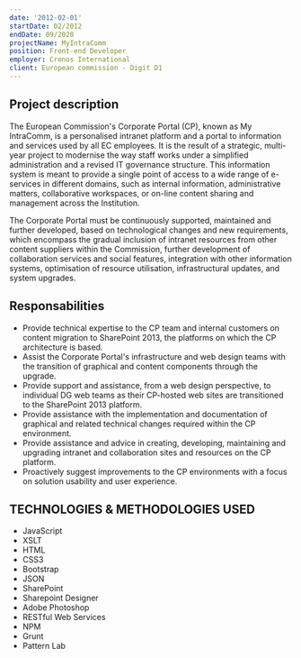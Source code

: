 ```yaml
---
date: '2012-02-01'
startDate: 02/2012
endDate: 09/2020
projectName: MyIntraComm
position: Front-end Developer
employer: Cronos International
client: European commission - Digit D1
---
```


## Project description

The European Commission's Corporate Portal (CP), known as My IntraComm, is a personalised intranet platform and a portal to information and services used by all EC employees. It is the result of a strategic, multi-year project to modernise the way staff works under a simplified administration and a revised IT governance structure. This information system is meant to provide a single point of access to a wide range of e-services in different domains, such as internal information, administrative matters, collaborative workspaces, or on-line content sharing and management across the Institution. 

The Corporate Portal must be continuously supported, maintained and further developed, based on technological changes and new requirements, which encompass the gradual inclusion of intranet resources from other content suppliers within the Commission, further development of collaboration services and social features, integration with other information systems, optimisation of resource utilisation, infrastructural updates, and system upgrades.

## Responsabilities

- Provide technical expertise to the CP team and internal customers on content migration to SharePoint 2013, the platforms on which the CP architecture is based. 
- Assist the Corporate Portal's infrastructure and web design teams with the transition of graphical and content components through the upgrade. 
- Provide support and assistance, from a web design perspective, to individual DG web teams as their CP-hosted web sites are transitioned to the SharePoint 2013 platform. 
- Provide assistance with the implementation and documentation of graphical and related technical changes required within the CP environment. 
- Provide assistance and advice in creating, developing, maintaining and upgrading intranet and collaboration sites and resources on the CP platform. 
- Proactively suggest improvements to the CP environments with a focus on solution usability and user experience. 

## TECHNOLOGIES & METHODOLOGIES USED 

- JavaScript
- XSLT
- HTML 
- CSS3 
- Bootstrap 
- JSON 
- SharePoint
- Sharepoint Designer
- Adobe Photoshop
- RESTful Web Services
- NPM
- Grunt 
- Pattern Lab